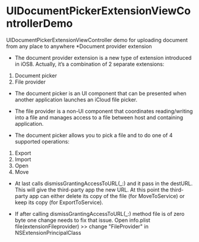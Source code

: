 # UIDocumentPickerExtensionViewControllerDemo
UIDocumentPickerExtensionViewController demo for uploading document from any place to anywhere
*Document provider extension

- The document provider extension is a new type of extension introduced in iOS8. Actually, it’s a combination of 2 separate extensions:

1. Document picker
2. File provider


- The document picker is an UI component that can be presented when another application launches an iCloud file picker.

- The file provider is a non-UI component that coordinates reading/writing into a file and manages access to a file between host and containing application.

- The document picker allows you to pick a file and to do one of 4 supported operations:

1. Export
2. Import
3. Open
4. Move

- At last calls dismissGrantingAccessToURL(_:)  and it pass in the destURL. This will give the third-party app the new URL. At this point the third-party app can either delete its copy of the file (for MoveToService) or keep its copy (for ExportToService).


- If after calling dismissGrantingAccessToURL(_:) method file is of zero byte one change needs to  fix that issue. Open  info.plist file(extensionFileprovider) >> change "FileProvider" in NSExtensionPrincipalClass
